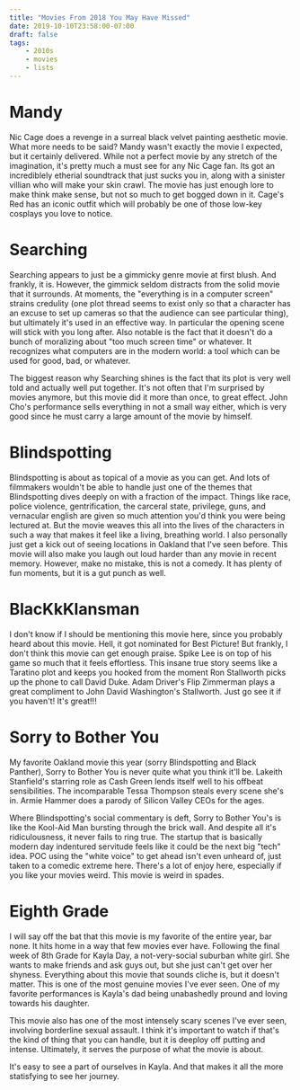 ```yaml
---
title: "Movies From 2018 You May Have Missed"
date: 2019-10-10T23:58:00-07:00
draft: false
tags:
    - 2010s
    - movies
    - lists
---
```


# Mandy

Nic Cage does a revenge in a surreal black velvet painting aesthetic movie. What more needs to be said? Mandy wasn't exactly the movie I expected, but it certainly delivered. While not a perfect movie by any stretch of the imagination, it's pretty much a must see for any Nic Cage fan. Its got an incrediblely etherial soundtrack that just sucks you in, along with a sinister villian who will make your skin crawl. The movie has just enough lore to make think make sense, but not so much to get bogged down in it. Cage's Red has an iconic outfit which will probably be one of those low-key cosplays you love to notice.

# Searching

Searching appears to just be a gimmicky genre movie at first blush. And frankly, it is. However, the gimmick seldom distracts from the solid movie that it surrounds. At moments, the "everything is in a computer screen" strains credulity (one plot thread seems to exist only so that a character has an excuse to set up cameras so that the audience can see particular thing), but ultimately it's used in an effective way. In particular the opening scene will stick with you long after. Also notable is the fact that it doesn't do a bunch of moralizing about "too much screen time" or whatever. It recognizes what computers are in the modern world: a tool which can be used for good, bad, or whatever.

The biggest reason why Searching shines is the fact that its plot is very well told and actually well put together. It's not often that I'm surprised by movies anymore, but this movie did it more than once, to great effect. John Cho's performance sells everything in not a small way either, which is very good since he must carry a large amount of the movie by himself.

# Blindspotting

Blindspotting is about as topical of a movie as you can get. And lots of filmmakers wouldn't be able to handle just one of the themes that Blindspotting dives deeply on with a fraction of the impact. Things like race, police violence, gentrification, the carceral state, privilege, guns, and vernacular english are given so much attention you'd think you were being lectured at. But the movie weaves this all into the lives of the characters in such a way that makes it feel like a living, breathing world. I also personally just get a kick out of seeing locations in Oakland that I've seen before. This movie will also make you laugh out loud harder than any movie in recent memory. However, make no mistake, this is not a comedy. It has plenty of fun moments, but it is a gut punch as well.

# BlacKkKlansman

I don't know if I should be mentioning this movie here, since you probably heard about this movie. Hell, it got nominated for Best Picture! But frankly, I don't think this movie can get enough praise. Spike Lee is on top of his game so much that it feels effortless. This insane true story seems like a Taratino plot and keeps you hooked from the moment Ron Stallworth picks up the phone to call David Duke. Adam Driver's Flip Zimmerman plays a great compliment to John David Washington's Stallworth. Just go see it if you haven't! It's great!!!

# Sorry to Bother You

My favorite Oakland movie this year (sorry Blindspotting and Black Panther), Sorry to Bother You is never quite what you think it'll be. Lakeith Stanfield's starring role as Cash Green lends itself well to his offbeat sensibilities. The incomparable Tessa Thompson steals every scene she's in. Armie Hammer does a parody of Silicon Valley CEOs for the ages.

Where Blindspotting's social commentary is deft, Sorry to Bother You's is like the Kool-Aid Man bursting through the brick wall. And despite all it's ridiculousness, it never fails to ring true. The startup that is basically modern day indentured servitude feels like it could be the next big "tech" idea. POC using the "white voice" to get ahead isn't even unheard of, just taken to a comedic extreme here. There's a lot of enjoy here, especially if you like your movies weird. This movie is weird in spades.

# Eighth Grade

I will say off the bat that this movie is my favorite of the entire year, bar none. It hits home in a way that few movies ever have. Following the final week of 8th Grade for Kayla Day, a not-very-social suburban white girl. She wants to make friends and ask guys out, but she just can't get over her shyness. Everything about this movie that sounds cliche is, but it doesn't matter. This is one of the most genuine movies I've ever seen. One of my favorite performances is Kayla's dad being unabashedly pround and loving towards his daughter.

This movie also has one of the most intensely scary scenes I've ever seen, involving borderline sexual assault. I think it's important to watch if that's the kind of thing that you can handle, but it is deeploy off putting and intense. Ultimately, it serves the purpose of what the movie is about.

It's easy to see a part of ourselves in Kayla. And that makes it all the more statisfying to see her journey.
